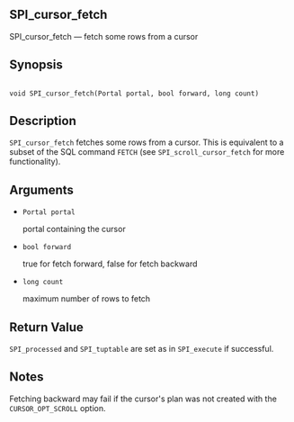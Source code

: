 ## SPI\_cursor\_fetch

SPI\_cursor\_fetch — fetch some rows from a cursor

## Synopsis

```

void SPI_cursor_fetch(Portal portal, bool forward, long count)
```

## Description

`SPI_cursor_fetch` fetches some rows from a cursor. This is equivalent to a subset of the SQL command `FETCH` (see `SPI_scroll_cursor_fetch` for more functionality).

## Arguments

* `Portal portal`

    portal containing the cursor

* `bool forward`

    true for fetch forward, false for fetch backward

* `long count`

    maximum number of rows to fetch

## Return Value

`SPI_processed` and `SPI_tuptable` are set as in `SPI_execute` if successful.

## Notes

Fetching backward may fail if the cursor's plan was not created with the `CURSOR_OPT_SCROLL` option.